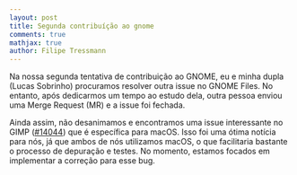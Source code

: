 ```yaml
---
layout: post
title: Segunda contribuíção ao gnome
comments: true
mathjax: true
author: Filipe Tressmann
---
```


Na nossa segunda tentativa de contribuição ao GNOME, eu e minha dupla (Lucas Sobrinho) procuramos resolver outra issue no GNOME Files. No entanto, após dedicarmos um tempo ao estudo dela, outra pessoa enviou uma Merge Request (MR) e a issue foi fechada.

Ainda assim, não desanimamos e encontramos uma issue interessante no GIMP ([#14044](https://gitlab.gnome.org/GNOME/gimp/-/issues/14044)) que é específica para macOS. Isso foi uma ótima notícia para nós, já que ambos de nós utilizamos macOS, o que facilitaria bastante o processo de depuração e testes. No momento, estamos focados em implementar a correção para esse bug.